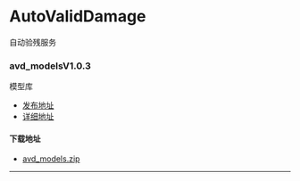 # AutoValidDamage
自动验残服务
### avd_modelsV1.0.3
模型库
* [发布地址](https://github.com/jadehh/AutoValidDamage/releases/tag/avd_modelsV1.0.3)
* [详细地址](https://github.com/jadehh/jadehh_file/releases/tag/avd_modelsV1.0.3)

#### 下载地址
* [avd_models.zip](https://github.com/jadehh/jadehh_file/releases/download/avd_modelsV1.0.3/avd_models.zip)
---
